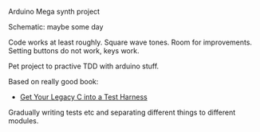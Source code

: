 Arduino Mega synth project

Schematic: maybe some day

Code works at least roughly. Square wave tones. Room for improvements.
Setting buttons do not work, keys work.

Pet project to practive TDD with arduino stuff.

Based on really good book: 
* [Get Your Legacy C into a Test Harness](https://wingman-sw.com/articles/tdd-legacy-c)

Gradually writing tests etc and separating different things to different modules.